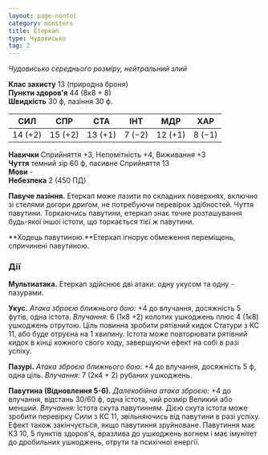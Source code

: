 ```yaml
---
layout: page-nontoc
category: monsters
title: Етеркап
type: Чудовисько
tag: 2
---
```


_Чудовисько середнього розміру, нейтральний злий_  

**Клас захисту** 13 (природна броня)    
**Пункти здоров'я** 44 (8к8 + 8)    
**Швидкість** 30 ф, лазіння 30 ф.  

| СИЛ     | СПР     | СТА     | ІНТ    | МДР     | ХАР    |
| ------- | ------- | ------- | ------ | ------- | ------ |
| 14 (+2) | 15 (+2) | 13 (+1) | 7 (−2) | 12 (+1) | 8 (−1) |

**Навички** Сприйняття +3, Непомітність +4, Виживання +3    
**Чуття** темний зір 60 ф, пасивне Сприйняття 13    
**Мови** -    
**Небезпека** 2 (450 ПД)  

**Павуче лазіння.** Етеркап може лазити по складних поверхнях, включно зі стелями догори дриґом, не потребуючи перевірок здібностей. Чуття павутини. Торкаючись павутини, етеркап знає точне розташування будь-якої іншої істоти, що торкається тієї ж павутини.    

**Ходець павутиною.**Етеркап ігнорує обмеження переміщень, спричинені павутиною.

### Дії
**Мультиатака.** Етеркап здійснює дві атаки: одну укусом та одну - пазурами.    

**Укус.** _Атака зброєю ближнього бою:_ +4 до влучання, досяжність 5 футів, одна істота. _Влучання:_ 6 (1к8 +2) колотих ушкоджень плюс 4 (1к8) ушкоджень отрутою. Ціль повинна зробити рятівний кидок Статури з КС 11, або буде отруєна на 1 хвилину. Істота може повторювати рятівний кидок в кінці кожного свого ходу, завершуючи ефект на собі в разі успіху.    

**Пазурі.** _Атака зброєю ближнього бою:_ +4 до влучання, досяжність 5 ф, одна ціль. _Влучання:_ 7 (2к4 + 2) рубаних ушкоджень.    

**Павутина (Відновлення 5-6).** _Далекобійна атака зброєю:_ +4 до влучання, відстань 30/60 ф, одна істота, чий розмір Великий або менший. _Влучання:_ Істота скута павутинням. Дією скута істота може зробити перевірку Сили з КС 11, звільняючись від павутини в разі успіху. Ефект також закінчується, якщо павутиння зруйноване. Павутиння має КЗ 10, 5 пунктів здоров'я, вразлива до ушкоджень вогнем і має імунітет до дробильних ушкоджень, отрути та психічної енергії.
